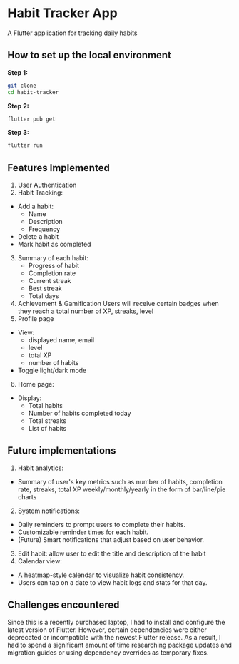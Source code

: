 # Habit Tracker App
A Flutter application for tracking daily habits

## How to set up the local environment

**Step 1:**
   ```bash
   git clone
   cd habit-tracker
   ```

**Step 2:**
   ```bash
   flutter pub get
   ```

**Step 3:**
   ```bash
   flutter run
   ```

## Features Implemented
1. User Authentication
2. Habit Tracking:
- Add a habit:
   - Name
   - Description
   - Frequency
- Delete a habit
- Mark habit as completed
3. Summary of each habit: 
   - Progress of habit
   - Completion rate
   - Current streak
   - Best streak
   - Total days
4. Achievement & Gamification
Users will receive certain badges when they reach a total number of XP, streaks, level
5. Profile page
- View:
   - displayed name, email
   - level
   - total XP
   - number of habits
- Toggle light/dark mode
6. Home page:
- Display:
   - Total habits
   - Number of habits completed today
   - Total streaks
   - List of habits

## Future implementations
1. Habit analytics: 
- Summary of user's key metrics such as number of habits, completion rate, streaks, total XP weekly/monthly/yearly in the form of bar/line/pie charts
2. System notifications:    
- Daily reminders to prompt users to complete their habits.
- Customizable reminder times for each habit.
- (Future) Smart notifications that adjust based on user behavior.
3. Edit habit: allow user to edit the title and description of the habit
4. Calendar view: 
- A heatmap-style calendar to visualize habit consistency.
- Users can tap on a date to view habit logs and stats for that day.

## Challenges encountered
Since this is a recently purchased laptop, I had to install and configure the latest version of Flutter. However, certain dependencies were either deprecated or incompatible with the newest Flutter release. As a result, I had to spend a significant amount of time researching package updates and migration guides or
using dependency overrides as temporary fixes.
